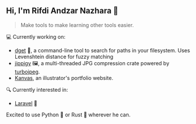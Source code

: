 ## Hi, I'm Rifdi Andzar Nazhara 👋

> Make tools to make learning other tools easier.

💻 Currently working on:  
- [dget](https://github.com/rfdzan/dget) 🧰, a command-line tool to search for paths in your filesystem. Uses Levenshtein distance for fuzzy matching
- [jippigy](https://github.com/rfdzan/jippigy) 🖼️, a multi-threaded JPG compression crate powered by [turbojpeg](https://github.com/honzasp/rust-turbojpeg).
- [Kanvas](https://github.com/rfdzan/009-Rifdi-Andzar-Nazhara), an illustrator's portfolio website.

🔍 Currently interested in:
- [Laravel](https://github.com/laravel/laravel) 🎩

Excited to use Python 🐍 or Rust 🦀 wherever he can.
